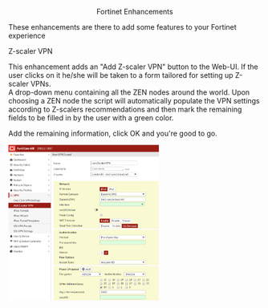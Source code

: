 <p style="text-align: center;">Fortinet Enhancements</p>

<p>These enhancements are there to add some features to your Fortinet experience</p>

<p>Z-scaler VPN</p>

<p>This enhancement adds an &quot;Add Z-scaler VPN&quot; button to the Web-UI. If the user clicks on it he/she will be taken to a form tailored for setting up Z-scaler VPNs.
	<br>A drop-down menu containing all the ZEN nodes around the world. Upon choosing a ZEN node the script will automatically populate the VPN settings according to Z-scalers recommendations and then mark the remaining fields to be filled in by the user with a green color.</p>

<p>Add the remaining information, click OK and you&#39;re good to go.</p>

<p><img src="https://raw.githubusercontent.com/epacke/Fortinet-Enhancements/master/images/zscalerexample.png" style="width: 300px;" class="fr-fic fr-dib"></p>
